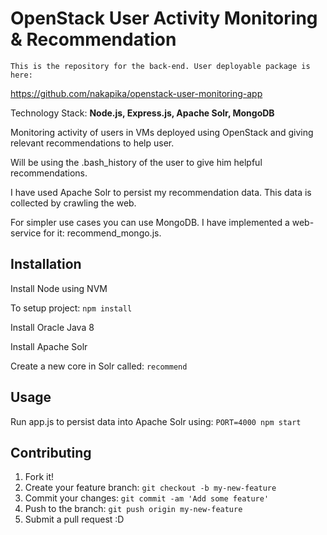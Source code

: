 # OpenStack User Activity Monitoring & Recommendation

```
This is the repository for the back-end. User deployable package is here:
```
https://github.com/nakapika/openstack-user-monitoring-app

Technology Stack: **Node.js, Express.js, Apache Solr, MongoDB**

Monitoring activity of users in VMs deployed using OpenStack and giving relevant recommendations to help user.

Will be using the .bash_history of the user to give him helpful recommendations.

I have used Apache Solr to persist my recommendation data. This data is collected by crawling the web.

For simpler use cases you can use MongoDB. I have implemented a web-service for it: recommend_mongo.js.

## Installation

Install Node using NVM

To setup project: `npm install`

Install Oracle Java 8

Install Apache Solr

Create a new core in Solr called: `recommend`

## Usage

Run app.js to persist data into Apache Solr using: `PORT=4000 npm start`

## Contributing

1. Fork it!
2. Create your feature branch: `git checkout -b my-new-feature`
3. Commit your changes: `git commit -am 'Add some feature'`
4. Push to the branch: `git push origin my-new-feature`
5. Submit a pull request :D
